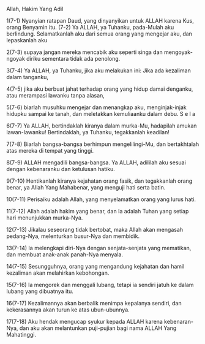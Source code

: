 Allah, Hakim Yang Adil

1(7-1) Nyanyian ratapan Daud, yang dinyanyikan untuk ALLAH karena Kus, orang Benyamin itu. (7-2) Ya ALLAH, ya Tuhanku, pada-Mulah aku berlindung. Selamatkanlah aku dari semua orang yang mengejar aku, dan lepaskanlah aku

2(7-3) supaya jangan mereka mencabik aku seperti singa dan mengoyak-ngoyak diriku sementara tidak ada penolong.

3(7-4) Ya ALLAH, ya Tuhanku, jika aku melakukan ini: Jika ada kezaliman dalam tanganku,

4(7-5) jika aku berbuat jahat terhadap orang yang hidup damai denganku, atau merampasi lawanku tanpa alasan,

5(7-6) biarlah musuhku mengejar dan menangkap aku, menginjak-injak hidupku sampai ke tanah, dan meletakkan kemuliaanku dalam debu. S e l a

6(7-7) Ya ALLAH, bertindaklah kiranya dalam murka-Mu, hadapilah amukan lawan-lawanku! Bertindaklah, ya Tuhanku, tegakkanlah keadilan!

7(7-8) Biarlah bangsa-bangsa berhimpun mengelilingi-Mu, dan bertakhtalah atas mereka di tempat yang tinggi.

8(7-9) ALLAH mengadili bangsa-bangsa. Ya ALLAH, adililah aku sesuai dengan kebenaranku dan ketulusan hatiku.

9(7-10) Hentikanlah kiranya kejahatan orang fasik, dan tegakkanlah orang benar, ya Allah Yang Mahabenar, yang menguji hati serta batin.

10(7-11) Perisaiku adalah Allah, yang menyelamatkan orang yang lurus hati.

11(7-12) Allah adalah hakim yang benar, dan Ia adalah Tuhan yang setiap hari menunjukkan murka-Nya.

12(7-13) Jikalau seseorang tidak bertobat, maka Allah akan mengasah pedang-Nya, melenturkan busur-Nya dan membidik.

13(7-14) Ia melengkapi diri-Nya dengan senjata-senjata yang mematikan, dan membuat anak-anak panah-Nya menyala.

14(7-15) Sesungguhnya, orang yang mengandung kejahatan dan hamil kezaliman akan melahirkan kebohongan.

15(7-16) Ia mengorek dan menggali lubang, tetapi ia sendiri jatuh ke dalam lubang yang dibuatnya itu.

16(7-17) Kezalimannya akan berbalik menimpa kepalanya sendiri, dan kekerasannya akan turun ke atas ubun-ubunnya.

17(7-18) Aku hendak mengucap syukur kepada ALLAH karena kebenaran-Nya, dan aku akan melantunkan puji-pujian bagi nama ALLAH Yang Mahatinggi.
